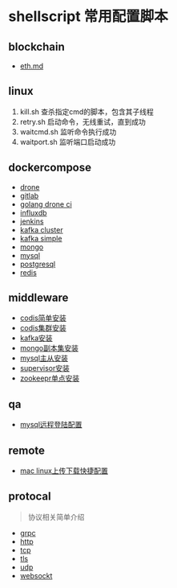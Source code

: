 # shellscript  常用配置脚本
## blockchain
- [eth.md](https://github.com/Rennbon/shellscript/blob/main/blockchain/eth.md) 
## linux
1. kill.sh  查杀指定cmd的脚本，包含其子线程
2. retry.sh 启动命令，无线重试，直到成功
3. waitcmd.sh 监听命令执行成功
4. waitport.sh 监听端口启动成功

## dockercompose
- [drone](https://github.com/Rennbon/shellscript/blob/main/docercompose/drone.md)
- [gitlab](https://github.com/Rennbon/shellscript/blob/main/docercompose/gitlab.md)
- [golang drone ci](https://github.com/Rennbon/shellscript/blob/main/docercompose/golang_drone.md)
- [influxdb](https://github.com/Rennbon/shellscript/blob/main/docercompose/influxdb.md)
- [jenkins](https://github.com/Rennbon/shellscript/blob/main/docercompose/jenkins.md)
- [kafka cluster](https://github.com/Rennbon/shellscript/blob/main/docercompose/kafka_cluster.md)
- [kafka simple](https://github.com/Rennbon/shellscript/blob/main/docercompose/kafka_simple.md)
- [mongo](https://github.com/Rennbon/shellscript/blob/main/docercompose/mongo.md)
- [mysql](https://github.com/Rennbon/shellscript/blob/main/docercompose/mysql.md)
- [postgresql](https://github.com/Rennbon/shellscript/blob/main/docercompose/postgresql.md)
- [redis](https://github.com/Rennbon/shellscript/blob/main/docercompose/redis.md)

## middleware
- [codis简单安装](https://github.com/Rennbon/shellscript/blob/main/middleware/codis.md)
- [codis集群安装](https://github.com/Rennbon/shellscript/blob/main/middleware/codis_cluster.md)
- [kafka安装](https://github.com/Rennbon/shellscript/blob/main/middleware/kafka.md)
- [mongo副本集安装](https://github.com/Rennbon/shellscript/blob/main/middleware/mongo_replica_set.md)
- [mysql主从安装](https://github.com/Rennbon/shellscript/blob/main/middleware/mysql_master_slave.md)
- [supervisor安装](https://github.com/Rennbon/shellscript/blob/main/middleware/supervisor.md)
- [zookeepr单点安装](https://github.com/Rennbon/shellscript/blob/main/middleware/zookeeper_simple.md)

## qa
- [mysql远程登陆配置](https://github.com/Rennbon/shellscript/blob/main/qa/mysql远程无法登陆.md)

## remote
- [mac linux上传下载快捷配置](https://github.com/Rennbon/shellscript/blob/main/remote/rzsz.md)

## protocal
> 协议相关简单介绍

- [grpc](https://github.com/Rennbon/shellscript/blob/main/protocal/grpc.md)
- [http](https://github.com/Rennbon/shellscript/blob/main/protocal/http.md)
- [tcp](https://github.com/Rennbon/shellscript/blob/main/protocal/tcp.md)
- [tls](https://github.com/Rennbon/shellscript/blob/main/protocal/tls.md)
- [udp](https://github.com/Rennbon/shellscript/blob/main/protocal/udp.md)
- [websockt](https://github.com/Rennbon/shellscript/blob/main/protocal/websocket.md)

